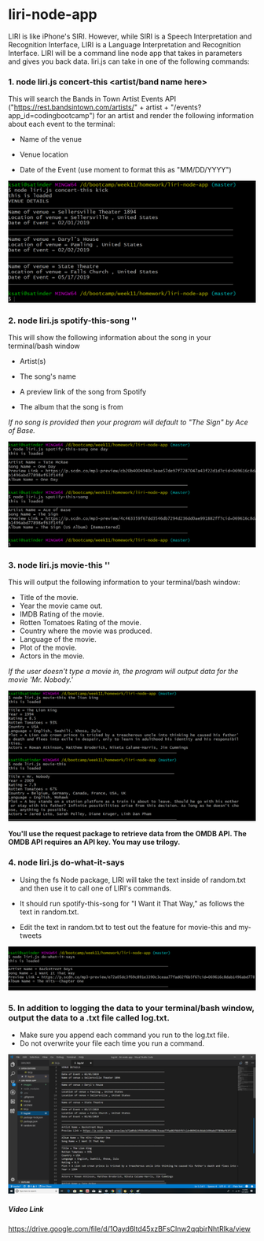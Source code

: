 # liri-node-app
LIRI is like iPhone's SIRI. However, while SIRI is a Speech Interpretation and Recognition Interface, LIRI is a Language Interpretation and Recognition Interface. LIRI will be a command line node app that takes in parameters and gives you back data.
liri.js can take in one of the following commands:

### 1. node liri.js concert-this <artist/band name here>

This will search the Bands in Town Artist Events API ("https://rest.bandsintown.com/artists/" + artist + "/events?app_id=codingbootcamp") for an artist and render the following information about each event to the terminal:

* Name of the venue

* Venue location

* Date of the Event (use moment to format this as "MM/DD/YYYY")

![Alt text](https://github.com/satinder042890/liri-node-app/blob/master/images/concerts.png)

### 2. node liri.js spotify-this-song '<song name here>'

This will show the following information about the song in your terminal/bash window

* Artist(s)

* The song's name

* A preview link of the song from Spotify

* The album that the song is from

*If no song is provided then your program will default to "The Sign" by Ace of Base.*

![Alt text](https://github.com/satinder042890/liri-node-app/blob/master/images/spotify.png)

### 3. node liri.js movie-this '<movie name here>'

This will output the following information to your terminal/bash window:

  * Title of the movie.
  * Year the movie came out.
  * IMDB Rating of the movie.
  * Rotten Tomatoes Rating of the movie.
  * Country where the movie was produced.
  * Language of the movie.
  * Plot of the movie.
  * Actors in the movie.
  
*If the user doesn't type a movie in, the program will output data for the movie 'Mr. Nobody.'*

![Alt text](https://github.com/satinder042890/liri-node-app/blob/master/images/movie.png)

**You'll use the request package to retrieve data from the OMDB API. The OMDB API requires an API key. You may use trilogy.**

### 4. node liri.js do-what-it-says

* Using the fs Node package, LIRI will take the text inside of random.txt and then use it to call one of LIRI's commands.

* It should run spotify-this-song for "I Want it That Way," as follows the text in random.txt.

* Edit the text in random.txt to test out the feature for movie-this and my-tweets

![Alt text](https://github.com/satinder042890/liri-node-app/blob/master/images/dowhatitsays.png)

### 5. In addition to logging the data to your terminal/bash window, output the data to a .txt file called log.txt.
* Make sure you append each command you run to the log.txt file. 
* Do not overwrite your file each time you run a command.

![Alt text](https://github.com/satinder042890/liri-node-app/blob/master/images/logfile.png)


##### Video Link

https://drive.google.com/file/d/1Oayd6ltd45xzBFsClnw2qqbirNhtRlka/view

